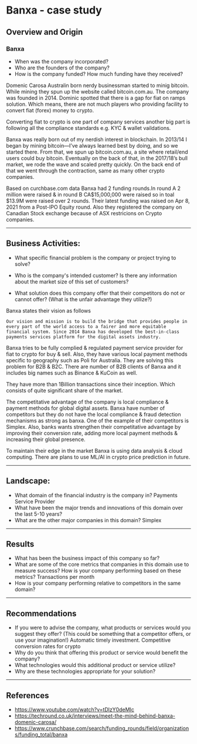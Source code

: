 # Banxa - case study

## Overview and Origin

### Banxa
* When was the company incorporated?
* Who are the founders of the company?
* How is the company funded? How much funding have they received? 

Domenic Carosa Australin born nerdy businessman started to minig bitcoin. While mining they spun up the website called bitcoin.com.au. The company was founded in 2014. Dominic spotted that there is a gap for fiat on ramps solution. Which means, there are not much players who providing facility to convert fiat (forex) money to crypto. 

Converting fiat to crypto is one part of company services another big part is following all the compliance standards e.g. KYC & wallet vaildations.

Banxa was really born out of my nerdish interest in blockchain. In 2013/14 I began by mining bitcoin—I’ve always learned best by doing, and so we started there. From that, we spun up bitcoin.com.au, a site where retail/end users could buy bitcoin. Eventually on the back of that, in the 2017/18’s bull market, we rode the wave and scaled pretty quickly. On the back end of that we went through the contraction, same as many other crypto companies.
 
Based on curchbase.com data Banxa had 2 funding rounds.In round A 2 million were raised & in round B CA$15,000,000
were raised so in toal $13.9M were raised over 2 rounds. Their latest funding was raised on Apr 8, 2021 from a Post-IPO Equity round. Also they registered the company on Canadian Stock exchange because of ASX restricions on Crypto companies.

---
## Business Activities:
* What specific financial problem is the company or project trying to solve? 
* Who is the company's intended customer? Is there any information about the market size of this set of customers? 

* What solution does this company offer that their competitors do not or cannot offer? (What is the unfair advantage they utilize?) 


Banxa states their vision as follows
```
Our vision and mission is to build the bridge that provides people in every part of the world access to a fairer and more equitable financial system. Since 2014 Banxa has developed the best-in-class payments services platform for the digital assets industry.
```

Banxa tries to be fully complied & regulated payment service provider for fiat to crypto for buy & sell. Also, they have various local payment methods specific to geography such as Poli for Australia. They are solving this problem for B2B & B2C. There are number of B2B clients of Banxa and it includes big names such as Binance & KuCoin as well. 

They have more than 1Billion transactions since their inception. Which consists of quite significant share of the market.

The competitative advantage of the company is local compliance & payment methods for global digital assets. Banxa have number of competitors but they do not have the local compliance & fraud detection mechanisms as strong as banxa. One of the example of their competitors is Simplex. Also, banks wants strengthen their competitative advantage by improving their conversion rate, adding more local payment methods & increasing their global presence.

To maintain their edge in the market Banxa is using data analysis & cloud computing. There are plans to use ML/AI in crypto price prediction in future.

---
## Landscape: 
* What domain of the financial industry is the company in? 
Payments Service Provider
* What have been the major trends and innovations of this domain over the last 5-10 years? 
* What are the other major companies in this domain? 
Simplex

---
## Results 
* What has been the business impact of this company so far? 
* What are some of the core metrics that companies in this domain use to measure success? How is your company performing based on these metrics? 
Transactions per month
* How is your company performing relative to competitors in the same domain?
---
## Recommendations 
* If you were to advise the company, what products or services would you suggest they offer? (This could be something that a competitor offers, or use your imagination!) 
Automatic timely investment. Competitive conversion rates for crypto
* Why do you think that offering this product or service would benefit the company?
 * What technologies would this additional product or service utilize?
 * Why are these technologies appropriate for your solution?

---
## References
 * https://www.youtube.com/watch?v=tDlzY0deMIc
 * https://techround.co.uk/interviews/meet-the-mind-behind-banxa-domenic-carosa/
 * https://www.crunchbase.com/search/funding_rounds/field/organizations/funding_total/banxa